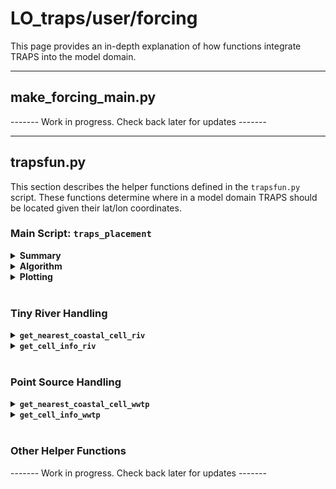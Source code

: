 # LO_traps/user/forcing

This page provides an in-depth explanation of how functions integrate TRAPS into the model domain.

---
## make_forcing_main.py

<!-- This script is based off of Parker MacCready's make_forcing_main.py script used in LiveOcean. I have modified it to incoroporate TRAPS. This README only describes portions of the script that are relevant to the addition of TRAPS. -->

------- Work in progress. Check back later for updates -------

---
## trapsfun.py

This section describes the helper functions defined in the `trapsfun.py` script. These functions determine where in a model domain TRAPS should be located given their lat/lon coordinates.

### Main Script: `traps_placement`

<details><summary><strong>Summary</strong></summary>
This is the main function that places TRAPS in the model domain. The script make_forcing_main calls traps_placement, twice: once with an input of 'riv' for tiny rivers, and a second time with an input of 'wwtp' for point sources. The script reads lat/lon coordinates of TRAPS in LO_data/traps/SSM_source_info.xlsx, then decides where to place the TRAPS in the model domain.

This function does not output anything, but it does save .csv files with TRAPS location indices in LO_data/grids/[gridname]. In the same folder, this function also saves figures depicting the location of the placed TRAPS.

The following subsections provide more details about the placement algorithm and plotting script.

</details>

<details><summary><strong>Algorithm</strong></summary>

*Tiny Rivers*

1. For each river listed in SSM_source_info.xlsx, this function first checks if the river is already pre-existing in LiveOcean. If it is pre-existing, then this function does nothing and skips to the next river. If the river is not pre-existing in LiveOcean, then this function proceeds to the next step.
2. Several larger rivers in the SSM discharge to two grid cells. This script consolidates these rivers to discharge from just one grid cell. To do so, the function checks whether the river name has the format '[rivername] -1' or '[rivername] -2', indicating that it is a two-cell river. If so, then the function averages the lat/lon coordinates of '[rivername] -1' and '[rivername] -2' to obtain a single set of lat/lon coordinates.
3. This function then feeds the lat/lon coordinates of each river ainto `get_nearest_coastal_cell_riv` to obtain i,j-indices and direction of the placed river (See the "Tiny River Handling" section below for more details).
4. Finally, this function saves river information in LO_data/grids/[gridname]/triv_info.csv.

*Point Sources*

There are no pre-existing rivers in LiveOcean, nor are there any point sources that discharge to multiple grid cells in the SSM. Thus, point sources are easier to handle than tiny rivers.

1. First, the functions feeds each point source listed in SSM_source_info.xlsx into `get_nearest_coastal_cell_wwtp` to obtain the i,j-indices of the places source (See the "Point Source Handling" section below for more details).
2. Then, this function saves point source information in LO_data/grids/[gridname]/wwtp_info.csv.

</details>

<details><summary><strong>Plotting</strong></summary>
------- Work in progress. Check back later for updates -------

triv_loc.png
wwtp_loc.png

<p style="text-align:center;"><img src="https://user-images.githubusercontent.com/15829099/236656005-b332492b-e35f-421f-9053-c0c6344e3a2d.png" width="800"/><br></p>

<p style="text-align:center;"><img src="https://user-images.githubusercontent.com/15829099/236656004-009c565f-d0a1-4c6b-ac13-fefb63f56988.png" width="800"/><br></p>

</details><br>

### Tiny River Handling

<details><summary><code><strong>get_nearest_coastal_cell_riv</strong></code></summary>
This function finds the closest coastal grid cell to a river mouth, then returns:

- indices of nearest coatal grid cell to river mouth
- river direction
- number of "rings" away the nearest coastal cell is from the river mouth

To calculate these values, this function follows the following steps:

1. Given river mouth lat/lon coordinates, the algorithm determines in which grid cell the river mouth is originally located in.<p style="text-align:center;"><img src="https://user-images.githubusercontent.com/15829099/235255958-37e851f5-820e-4b53-aeca-85c101b7ddc8.png" width="500"/><br></p>

2. Checks whether the starting grid cell is a coastal cell by calling `get_cell_info_riv`. If the starting grid cell is a coastal grid cell, then the function returns the i,j-indices of the cell as well as river direction.

3. If the starting grid cell is not a coastal cell, then the function begins searching in a ring around the starting grid cell. For each cell in the surrouding ring, the function calls `get_cell_info_riv`. If no coastal grid cells are found in the first ring, then the function begins searching the next ring, and so on and so forth until a coastal cell is found.<p style="text-align:center;"><img src="https://user-images.githubusercontent.com/15829099/235255959-fb10f648-0d58-4647-a8d0-2ae20e1bbb0b.png" width="500"/><br></p>

4. If one coastal cell is found in a ring, then the function records the coastal cell i,j-indices, the distance from the coastal cell to the river mouth, and the river direction (which are outputs of `get_cell_info_riv`).<p style="text-align:center;"><img src="https://user-images.githubusercontent.com/15829099/235255962-fca53e68-2195-4d97-a66c-48962d2d491e.png" width="500"/><br></p>If more than one coastal cell is found in a ring, then information will be recorded for the coastal cell that is nearest to the river mouth.<p style="text-align:center;"><img src="https://user-images.githubusercontent.com/15829099/235255966-a26a7d8b-b8b6-41b7-a134-3333a43241ef.png" width="500"/><br></p><br>

Note that this function always checks for a "nearest coastal cell" one ring further out than the first coastal cell-containing ring. This check is important for stretched grids. In a stretched grid, it is possible that the nearest coastal grid cell is located several rings away, even if there are coastal grid cells in closer rings.

<p style="text-align:center;"><img src="https://user-images.githubusercontent.com/15829099/235260467-dc0a89b9-5a26-48e5-914e-dd0a87c043da.png" width="450"/><br></p>

</details>

<details><summary><code><strong>get_cell_info_riv</strong></code></summary>

A grid cell of interest is determined in `get_nearest_coatal_cell_riv` before being fed as an input to this function.
This function checks if the grid cell of interest is a coastal water cell. If it is a coastal water cell, then the function returns:

- indices of the coastal grid cell
- distance from the center of the grid cell to the river mouth
- direction of river flow, given the relative position of the nearest land cell

To calculate these values, this function follows the following steps:

1. Checks if the grid cell of interest is a coastal cell by checking whether any adjacent cells have a land mask. The figure below shows a simple domain with a land cell located to the North and East of the grid cell of interest.<p style="text-align:center;"><img src="https://user-images.githubusercontent.com/15829099/234992835-2f83a04a-82b2-423a-ae6c-19eff040c75e.png" width="400"/><br></p>

2. If the grid cell is indeed coastal, then the distance from the river mouth to the grid cell is recorded as an output. The function then proceeds to steps 3 and 4. If the grid cell is not coastal, then the function ends and nothing is returned.<p style="text-align:center;"><img src="https://user-images.githubusercontent.com/15829099/234995892-1907373b-d2ac-4284-82a3-6efb6d121563.png" width="400"/><br></p>

3. Then the function needs to decide from which land cell the river should flow (i.e. what direction does the river come from?)<br> First, the function calculates the distance from the river mouth to each adjacent land cell. <br> <p style="text-align:center;"><img src="https://user-images.githubusercontent.com/15829099/234995894-d6a13d85-23f7-4d08-ba52-d1e881511c8a.png" width="400"/><br></p> The river flow direction is set by whichever adjacent land cell is closest to the original river mouth lat/lon coordinates. In our simple example, the Eastern land cell is closest to the river. Thus, the function decides that the river mouth flows westward into the grid cell of interest from the eastern land cell. <br> <p style="text-align:center;"><img src="https://user-images.githubusercontent.com/15829099/234995895-3b0f6e21-c479-4e6c-bde2-c2da72f2d0a2.png" width="400"/><br></p>

4. Finally, the function outputs the indices of the coastal grid cell, the distance from the river mouth to the coastal grid cell, and the direction of river flow into the grid cell.

</details><br>

### Point Source Handling

<details><summary><code><strong>get_nearest_coastal_cell_wwtp</strong></code></summary>

This function is the point source equivalent of `get_nearest_coastal_cell_riv`. The main difference is that this function calls `get_cell_info_wwtp` rather than `get_cell_info_riv`.

The nearest coastal cell that this function is searching for is *any* water cell. This function does not search through rings if the starting grid cell is already a water cell.

This function only needs to search for the nearest coastal grid cell if the starting cell is a land cell.

<p style="text-align:center;"><img src="https://user-images.githubusercontent.com/15829099/235257876-aedcee38-b4b1-4899-a40f-bce06cb7c6ed.png" width="800"/><br></p>

</details>

<details><summary><code><strong>get_cell_info_wwtp</strong></code></summary>

A grid cell of interest is determined in `get_nearest_coatal_cell_wwtp` before being fed as an input to this function.

This function is the point source equivalent of `get_cell_info_riv`, except it is much simpler. In general, point sources are easier to handle than tiny rivers because point sources can be located on an water cell (including in open water), whereas rivers must be located on a land-adjacent water cell. Furthermore, rivers need an associated flow direction, but point sources do not. Thus, this function only needs to check whether the grid cell of interest is a water cell. If so, the function returns the i,j-indices of the grid cell of interest as well as the distance from the center of the grid cell to the point source. If the grid cell of interest is not a water cell, then nothing is returned.
</details><br>

### Other Helper Functions

------- Work in progress. Check back later for updates -------

<!-- <details><summary><code><strong>in_domain</strong></code></summary>
-----------------------description!
</details>

<details><summary><code><strong>cell_in_domain</strong></code></summary>
-----------------------description!
</details>

<details><summary><code><strong>get_qt_bio</strong></code></summary>
-----------------------description!
</details>

<details><summary><code><strong>combine_adjacent</strong></code></summary>
-----------------------description!
</details>

<details><summary><code><strong>weighted_average</strong></code></summary>
-----------------------description!
</details>

<details><summary><code><strong>LO2SSM_name</strong></code></summary>
-----------------------description!
</details> -->